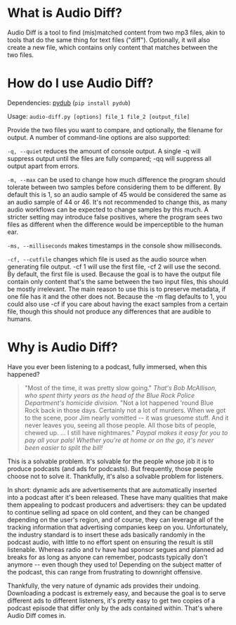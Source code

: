 # What is Audio Diff?
Audio Diff is a tool to find (mis)matched content from two mp3 files, akin to tools that do the same thing for text files ("diff"). Optionally, it will also create a new file, which contains only content that matches between the two files.

# How do I use Audio Diff?
Dependencies: [pydub](https://github.com/jiaaro/pydub) (`pip install pydub`)

Usage: `audio-diff.py [options] file_1 file_2 [output_file]`

Provide the two files you want to compare, and optionally, the filename for output. A number of command-line options are also supported:

`-q, --quiet` reduces the amount of console output. A single -q will suppress output until the files are fully compared; -qq will suppress all output apart from errors.

`-m, --max` can be used to change how much difference the program should tolerate between two samples before considering them to be different. By default this is 1, so an audio sample of 45 would be considered the same as an audio sample of 44 or 46. It's not recommended to change this, as many audio workflows can be expected to change samples by this much. A stricter setting may introduce false positives, where the program sees two files as different when the difference would be imperceptible to the human ear.

`-ms, --milliseconds` makes timestamps in the console show milliseconds.

`-cf, --cutfile` changes which file is used as the audio source when generating file output. -cf 1 will use the first file, -cf 2 will use the second. By default, the first file is used. Because the goal is to have the output file contain only content that's the same between the two input files, this should be mostly irrelevant. The main reason to use this is to preserve metadata, if one file has it and the other does not. Because the -m flag defaults to 1, you could also use -cf if you care about having the exact samples from a certain file, though this should not produce any differences that are audible to humans.

# Why is Audio Diff?
Have you ever been listening to a podcast, fully immersed, when this happened?
> "Most of the time, it was pretty slow going." *That's Bob McAllison, who spent thirty years as the head of the Blue Rock Police Department's homicide division.* "Not a lot happened 'round Blue Rock back in those days. Certainly not a lot of murders. When we got to the scene, poor Jim nearly vomitted -- it was gruesome stuff. And it never leaves you, seeing all those people. All those bits of people, chewed up. ... I still have nightmares." *Paypal makes it easy for you to pay all your pals! Whether you're at home or on the go, it's never been easier to split the bill!*

This is a solvable problem. It's solvable for the people whose job it is to produce podcasts (and ads for podcasts). But frequently, those people choose not to solve it. Thankfully, it's also a solvable problem for listeners.

In short: dynamic ads are advertisements that are automatically inserted into a podcast after it's been released. These have many qualities that make them appealing to podcast producers and advertisers: they can be updated to continue selling ad space on old content, and they can be changed depending on the user's region, and of course, they can leverage all of the tracking information that advertising companies keep on you. Unfortunately, the industry standard is to insert these ads basically randomly in the podcast audio, with little to no effort spent on ensuring the result is still listenable. Whereas radio and tv have had sponsor segues and planned ad breaks for as long as anyone can remember, podcasts typically don't anymore -- even though they used to! Depending on the subject matter of the podcast, this can range from frustrating to downright offensive.

Thankfully, the very nature of dynamic ads provides their undoing. Downloading a podcast is extremely easy, and because the goal is to serve different ads to different listeners, it's pretty easy to get two copies of a podcast episode that differ only by the ads contained within. That's where Audio Diff comes in.
